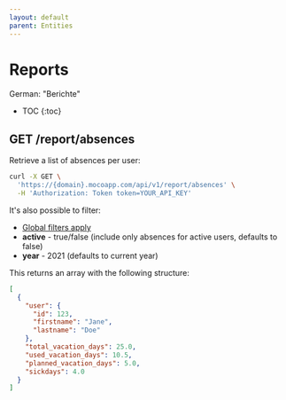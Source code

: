 ```yaml
---
layout: default
parent: Entities
---
```


# Reports

German: "Berichte"

- TOC
{:toc}

## GET /report/absences

Retrieve a list of absences per user:

```bash
curl -X GET \
  'https://{domain}.mocoapp.com/api/v1/report/absences' \
  -H 'Authorization: Token token=YOUR_API_KEY'
```

It's also possible to filter:

- [Global filters apply](../entities#global-filters)
- **active** - true/false (include only absences for active users, defaults to false)
- **year** - 2021 (defaults to current year)

This returns an array with the following structure:

```json
[
  {
    "user": {
      "id": 123,
      "firstname": "Jane",
      "lastname": "Doe"
    },
    "total_vacation_days": 25.0,
    "used_vacation_days": 10.5,
    "planned_vacation_days": 5.0,
    "sickdays": 4.0
  }
]
```
